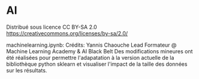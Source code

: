 # AI
Distribué sous licence CC BY-SA 2.0 https://creativecommons.org/licenses/by-sa/2.0/

machinelearning.ipynb: Crédits: Yannis Chaouche Lead Formateur @ Machine Learning Academy & AI Black Belt
Des modifications mineures ont été réalisées pour permettre l'adapatation à la version actuelle de la bibliothèque python sklearn et visualiser l'impact de la taille des données sur les résultats.

